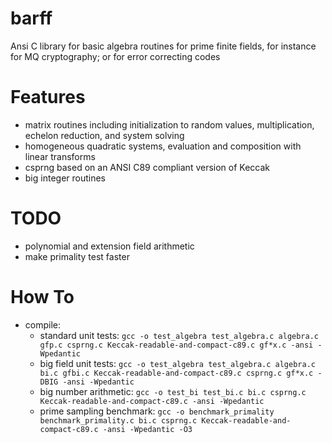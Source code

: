 # barff
Ansi C library for basic algebra routines for prime finite fields, for instance for MQ cryptography; or for error correcting codes

# Features
 * matrix routines including initialization to random values, multiplication, echelon reduction, and system solving
 * homogeneous quadratic systems, evaluation and composition with linear transforms
 * csprng based on an ANSI C89 compliant version of Keccak
 * big integer routines

# TODO
 * polynomial and extension field arithmetic
 * make primality test faster

# How To
 * compile:
   * standard unit tests: `gcc -o test_algebra test_algebra.c algebra.c gfp.c csprng.c Keccak-readable-and-compact-c89.c gf*x.c -ansi -Wpedantic`
   * big field unit tests: `gcc -o test_algebra test_algebra.c algebra.c bi.c gfbi.c Keccak-readable-and-compact-c89.c csprng.c gf*x.c -DBIG -ansi -Wpedantic`
   * big number arithmetic: `gcc -o test_bi test_bi.c bi.c csprng.c Keccak-readable-and-compact-c89.c -ansi -Wpedantic`
   * prime sampling benchmark: `gcc -o benchmark_primality benchmark_primality.c bi.c csprng.c Keccak-readable-and-compact-c89.c -ansi -Wpedantic -O3`

